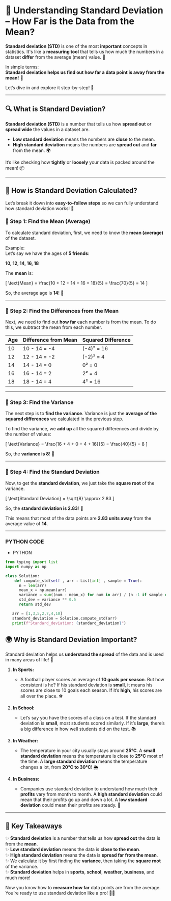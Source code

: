 # 🌟 Understanding Standard Deviation – How Far is the Data from the Mean?

**Standard deviation (STD)** is one of the most **important** concepts in statistics. It's like a **measuring tool** that tells us how much the numbers in a dataset **differ** from the average (mean) value. 🤔

In simple terms:  
**Standard deviation helps us find out how far a data point is away from the mean!** 🎯

Let’s dive in and explore it step-by-step! 🌊

---

## 🔍 What is Standard Deviation?

**Standard deviation (STD)** is a number that tells us how **spread out** or **spread wide** the values in a dataset are.

- **Low standard deviation** means the numbers are **close** to the mean.
- **High standard deviation** means the numbers are **spread out** and **far** from the mean. 🌍

It’s like checking how **tightly** or **loosely** your data is packed around the mean! 📦

---

## 🔢 How is Standard Deviation Calculated?

Let’s break it down into **easy-to-follow steps** so we can fully understand how standard deviation works! 🧩

### 🎯 Step 1: Find the Mean (Average)

To calculate standard deviation, first, we need to know the **mean (average)** of the dataset.

Example:  
Let’s say we have the ages of **5 friends**:

**10, 12, 14, 16, 18**

The **mean** is:

\[
\text{Mean} = \frac{10 + 12 + 14 + 16 + 18}{5} = \frac{70}{5} = 14
\]

So, the average age is **14**! 🎉

---

### 🔢 Step 2: Find the Differences from the Mean

Next, we need to find out **how far** each number is from the mean. To do this, we subtract the mean from each number.

| Age | Difference from Mean | Squared Difference |
| --- | -------------------- | ------------------ |
| 10  | 10 - 14 = -4         | (-4)² = 16         |
| 12  | 12 - 14 = -2         | (-2)² = 4          |
| 14  | 14 - 14 = 0          | 0² = 0             |
| 16  | 16 - 14 = 2          | 2² = 4             |
| 18  | 18 - 14 = 4          | 4² = 16            |

---

### 🎯 Step 3: Find the Variance

The next step is to **find the variance**. Variance is just the **average of the squared differences** we calculated in the previous step.

To find the variance, we **add up** all the squared differences and divide by the number of values:

\[
\text{Variance} = \frac{16 + 4 + 0 + 4 + 16}{5} = \frac{40}{5} = 8
\]

So, the **variance is 8**! 🎉

---

### 🎯 Step 4: Find the Standard Deviation

Now, to get the **standard deviation**, we just take the **square root** of the variance.

\[
\text{Standard Deviation} = \sqrt{8} \approx 2.83
\]

So, the **standard deviation is 2.83**! 🎯

This means that most of the data points are **2.83 units away** from the average value of **14**.

---

### PYTHON CODE

- PYTHON

```python
from typing import list
import numpy as np

class Solution:
    def compute_std(self , arr : List[int] , sample = True):
      n = len(arr)
      mean_x = np.mean(arr)
      variance = sum((num - mean_x) for num in arr) / (n -1 if sample else n)
      std_dev = variance ** 0.5
      return std_dev

   arr = [1,3,5,2,7,4,10]
   standard_deviation = Solution.compute_std(arr)
   print(f"Standard_deviation: {standard_deviation}")

```

## 🌍 Why is Standard Deviation Important?

Standard deviation helps us **understand the spread** of the data and is used in many areas of life! 🚀

1. **In Sports:**

   - A football player scores an average of **10 goals per season**. But how consistent is he? If his standard deviation is **small**, it means his scores are close to 10 goals each season. If it’s **high**, his scores are all over the place. ⚽

2. **In School:**

   - Let’s say you have the scores of a class on a test. If the standard deviation is **small**, most students scored similarly. If it’s **large**, there’s a big difference in how well students did on the test. 📚

3. **In Weather:**

   - The temperature in your city usually stays around **25°C**. A **small standard deviation** means the temperature is close to **25°C** most of the time. A **large standard deviation** means the temperature changes a lot, from **20°C to 30°C**! 🌦️

4. **In Business:**
   - Companies use standard deviation to understand how much their **profits** vary from month to month. A **high standard deviation** could mean that their profits go up and down a lot. A **low standard deviation** could mean their profits are steady. 💼

---

## 🎉 Key Takeaways

✨ **Standard deviation** is a number that tells us how **spread out** the data is from the **mean**.  
✨ **Low standard deviation** means the data is **close to the mean**.  
✨ **High standard deviation** means the data is **spread far from the mean**.  
✨ We calculate it by first finding the **variance**, then taking the **square root** of the variance.  
✨ **Standard deviation** helps in **sports**, **school**, **weather**, **business**, and much more!

Now you know how to **measure how far** data points are from the average. You’re ready to use standard deviation like a pro! 🎯🔥
